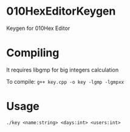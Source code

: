 # 010HexEditorKeygen
Keygen for 010Hex Editor

# Compiling
It requires libgmp for big integers calculation

To compile: ``` g++ key.cpp -o key -lgmp -lgmpxx ```

# Usage
```./key <name:string> <days:int> <users:int>```

